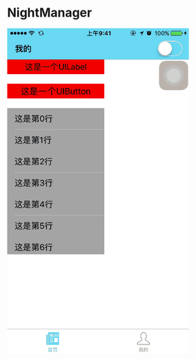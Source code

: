 # NightManager
![image](https://github.com/AbnerZS/NightManager/blob/master/2016-12-27%2018_17_04.gif) 
